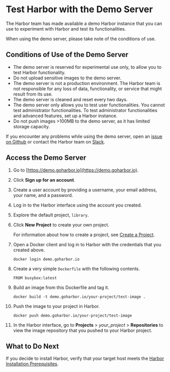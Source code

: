 # Test Harbor with the Demo Server

The Harbor team has made available a demo Harbor instance that you can use to experiment with Harbor and test its functionalities.

When using the demo server, please take note of the conditions of use.

## Conditions of Use of the Demo Server ##

 - The demo server is reserved for experimental use only, to allow you to test Harbor functionality. 
 - Do not upload sensitive images to the demo server. 
 - The demo server is not a production environment. The Harbor team is not responsible for any loss of data, functionality, or service that might result from its use.
 - The demo server is cleaned and reset every two days.
 - The demo server only allows you to test user functionalities. You cannot test administrator functionalities. To test administrator functionalities and advanced features, set up a Harbor instance.
 - Do not push images >100MB to the demo server, as it has limited storage capacity.

If you encounter any problems while using the demo server, open an [issue on Github](https://github.com/goharbor/harbor/issues) or contact the Harbor team on [Slack](https://github.com/goharbor/harbor#community).

## Access the Demo Server ##

1. Go to  [https://demo.goharbor.io](https://demo.goharbor.io).
1. Click **Sign up for an account**.
1. Create a user account by providing a username, your email address, your name, and a password.
1. Log in to the Harbor interface using the account you created.
1. Explore the default project, `library`.
1. Click  **New Project** to create your own project.

   For information about how to create a project, see [Create a  Project](../../working_with_projects/create_projects.md).
1. Open a Docker client and log in to Harbor with the credentials that you created above.

   ```
   docker login demo.goharbor.io
   ```
1. Create a very simple `Dockerfile` with the following contents.

   ```
   FROM busybox:latest
   ```
1. Build an image from this Dockerfile and tag it.

   ```
   docker build -t demo.goharbor.io/your-project/test-image .
   ```   
1. Push the image to your project in Harbor.

   ```
   docker push demo.goharbor.io/your-project/test-image
   ```   
1. In the Harbor interface, go to **Projects** > *your_project* >  **Repositories** to view the image repository that you pushed to your Harbor project.

## What to Do Next ##

If you decide to install Harbor, verify that your target host meets the [Harbor Installation Prerequisites](installation_prereqs.md).